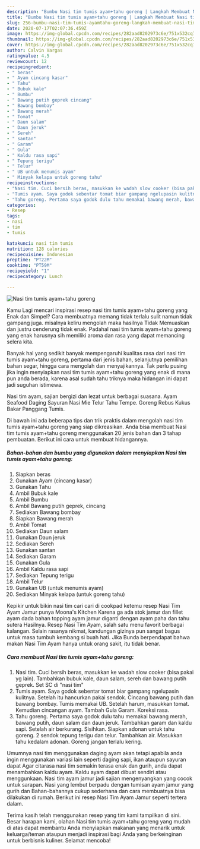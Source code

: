 ```yaml
---
description: "Bumbu Nasi tim tumis ayam+tahu goreng | Langkah Membuat Nasi tim tumis ayam+tahu goreng Yang Menggugah Selera"
title: "Bumbu Nasi tim tumis ayam+tahu goreng | Langkah Membuat Nasi tim tumis ayam+tahu goreng Yang Menggugah Selera"
slug: 256-bumbu-nasi-tim-tumis-ayamtahu-goreng-langkah-membuat-nasi-tim-tumis-ayamtahu-goreng-yang-menggugah-selera
date: 2020-07-17T02:07:36.459Z
image: https://img-global.cpcdn.com/recipes/282aad8202973c6e/751x532cq70/nasi-tim-tumis-ayamtahu-goreng-foto-resep-utama.jpg
thumbnail: https://img-global.cpcdn.com/recipes/282aad8202973c6e/751x532cq70/nasi-tim-tumis-ayamtahu-goreng-foto-resep-utama.jpg
cover: https://img-global.cpcdn.com/recipes/282aad8202973c6e/751x532cq70/nasi-tim-tumis-ayamtahu-goreng-foto-resep-utama.jpg
author: Calvin Vargas
ratingvalue: 4.5
reviewcount: 12
recipeingredient:
- " beras"
- " Ayam cincang kasar"
- " Tahu"
- " Bubuk kale"
- " Bumbu"
- " Bawang putih geprek cincang"
- " Bawang bombay"
- " Bawang merah"
- " Tomat"
- " Daun salam"
- " Daun jeruk"
- " Sereh"
- " santan"
- " Garam"
- " Gula"
- " Kaldu rasa sapi"
- " Tepung terigu"
- " Telur"
- " UB untuk menumis ayam"
- " Minyak kelapa untuk goreng tahu"
recipeinstructions:
- "Nasi tim. Cuci bersih beras, masukkan ke wadah slow cooker (bisa pakai yg lain). Tambahkan bubuk kale, daun salam, sereh dan bawang putih geprek. Set SC di &#34;nasi tim&#34;"
- "Tumis ayam. Saya godok sebentar tomat biar gampang ngelupasin kulitnya. Setelah itu hancurkan pakai sendok. Cincang bawang putih dan bawang bombay. Tumis memakai UB. Setelah harum, masukkan tomat. Kemudian cincangan ayam. Tambah Gula Garam. Koreksi rasa."
- "Tahu goreng. Pertama saya godok dulu tahu memakai bawang merah, bawang putih, daun salam dan daun jeruk. Tambahkan garam dan kaldu sapi. Setelah air berkurang. Sisihkan. Siapkan adonan untuk tahu goreng. 2 sendok tepung terigu dan telur. Tambahkan air. Masukkan tahu kedalam adonan. Goreng jangan terlalu kering."
categories:
- Resep
tags:
- nasi
- tim
- tumis

katakunci: nasi tim tumis 
nutrition: 128 calories
recipecuisine: Indonesian
preptime: "PT22M"
cooktime: "PT59M"
recipeyield: "1"
recipecategory: Lunch

---
```



![Nasi tim tumis ayam+tahu goreng](https://img-global.cpcdn.com/recipes/282aad8202973c6e/751x532cq70/nasi-tim-tumis-ayamtahu-goreng-foto-resep-utama.jpg)

Kamu Lagi mencari inspirasi resep nasi tim tumis ayam+tahu goreng yang Enak dan Simpel? Cara membuatnya memang tidak terlalu sulit namun tidak gampang juga. misalnya keliru mengolah maka hasilnya Tidak Memuaskan dan justru cenderung tidak enak. Padahal nasi tim tumis ayam+tahu goreng yang enak harusnya sih memiliki aroma dan rasa yang dapat memancing selera kita.

Banyak hal yang sedikit banyak mempengaruhi kualitas rasa dari nasi tim tumis ayam+tahu goreng, pertama dari jenis bahan, selanjutnya pemilihan bahan segar, hingga cara mengolah dan menyajikannya. Tak perlu pusing jika ingin menyiapkan nasi tim tumis ayam+tahu goreng yang enak di mana pun anda berada, karena asal sudah tahu triknya maka hidangan ini dapat jadi suguhan istimewa.

Nasi tim ayam, sajian bergizi dan lezat untuk berbagai suasana. Ayam Seafood Daging Sayuran Nasi Mie Telur Tahu Tempe. Goreng Rebus Kukus Bakar Panggang Tumis.


Di bawah ini ada beberapa tips dan trik praktis dalam mengolah nasi tim tumis ayam+tahu goreng yang siap dikreasikan. Anda bisa membuat Nasi tim tumis ayam+tahu goreng menggunakan 20 jenis bahan dan 3 tahap pembuatan. Berikut ini cara untuk membuat hidangannya.

<!--inarticleads1-->

##### Bahan-bahan dan bumbu yang digunakan dalam menyiapkan Nasi tim tumis ayam+tahu goreng:

1. Siapkan  beras
1. Gunakan  Ayam (cincang kasar)
1. Gunakan  Tahu
1. Ambil  Bubuk kale
1. Ambil  Bumbu
1. Ambil  Bawang putih geprek, cincang
1. Sediakan  Bawang bombay
1. Siapkan  Bawang merah
1. Ambil  Tomat
1. Sediakan  Daun salam
1. Gunakan  Daun jeruk
1. Sediakan  Sereh
1. Gunakan  santan
1. Sediakan  Garam
1. Gunakan  Gula
1. Ambil  Kaldu rasa sapi
1. Sediakan  Tepung terigu
1. Ambil  Telur
1. Gunakan  UB (untuk menumis ayam)
1. Sediakan  Minyak kelapa (untuk goreng tahu)


Kepikir untuk bikin nasi tim cari cari di cookpad ketemu resep Nasi Tim Ayam Jamur punya Moona&#39;s Kitchen Karena ga ada stok jamur dan fillet ayam dada bahan topping ayam jamur diganti dengan ayam paha dan tahu sutera Hasilnya. Resep Nasi Tim Ayam, salah satu menu favorit berbagai kalangan. Selain rasanya nikmat, kandungan gizinya pun sangat bagus untuk masa tumbuh kembang si buah hati. Jika Bunda berpendapat bahwa makan Nasi Tim Ayam hanya untuk orang sakit, itu tidak benar. 

<!--inarticleads2-->

##### Cara membuat Nasi tim tumis ayam+tahu goreng:

1. Nasi tim. Cuci bersih beras, masukkan ke wadah slow cooker (bisa pakai yg lain). Tambahkan bubuk kale, daun salam, sereh dan bawang putih geprek. Set SC di &#34;nasi tim&#34;
1. Tumis ayam. Saya godok sebentar tomat biar gampang ngelupasin kulitnya. Setelah itu hancurkan pakai sendok. Cincang bawang putih dan bawang bombay. Tumis memakai UB. Setelah harum, masukkan tomat. Kemudian cincangan ayam. Tambah Gula Garam. Koreksi rasa.
1. Tahu goreng. Pertama saya godok dulu tahu memakai bawang merah, bawang putih, daun salam dan daun jeruk. Tambahkan garam dan kaldu sapi. Setelah air berkurang. Sisihkan. Siapkan adonan untuk tahu goreng. 2 sendok tepung terigu dan telur. Tambahkan air. Masukkan tahu kedalam adonan. Goreng jangan terlalu kering.


Umumnya nasi tim menggunakan daging ayam akan tetapi apabila anda ingin menggunakan variasi lain seperti daging sapi, ikan ataupun sayuran dapat Agar citarasa nasi tim semakin terasa enak dan gurih, anda dapat menambahkan kaldu ayam. Kaldu ayam dapat dibuat sendiri atau menggunkaan. Nasi tim ayam jamur jadi sajian mengenyangkan yang cocok untuk sarapan. Nasi yang lembut berpadu dengan tumisan ayam jamur yang gurih dan Bahan-bahannya cukup sederhana dan cara membuatnya bisa dilakukan di rumah. Berikut ini resep Nasi Tim Ayam Jamur seperti tertera dalam. 

Terima kasih telah menggunakan resep yang tim kami tampilkan di sini. Besar harapan kami, olahan Nasi tim tumis ayam+tahu goreng yang mudah di atas dapat membantu Anda menyiapkan makanan yang menarik untuk keluarga/teman ataupun menjadi inspirasi bagi Anda yang berkeinginan untuk berbisnis kuliner. Selamat mencoba!
